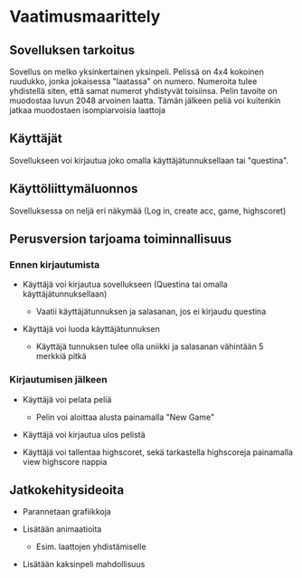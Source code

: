 # Vaatimusmaarittely

## Sovelluksen tarkoitus

Sovellus on melko yksinkertainen yksinpeli. Pelissä on 4x4 kokoinen ruudukko, jonka jokaisessa "laatassa" on numero. Numeroita tulee yhdistellä siten, että samat numerot yhdistyvät toisiinsa. Pelin tavoite on muodostaa luvun 2048 arvoinen laatta. Tämän jälkeen peliä voi kuitenkin jatkaa muodostaen isompiarvoisia laattoja

## Käyttäjät

Sovellukseen voi kirjautua joko omalla käyttäjätunnuksellaan tai "questina". 

## Käyttöliittymäluonnos

Sovelluksessa on neljä eri näkymää (Log in, create acc, game, highscoret)




## Perusversion tarjoama toiminnallisuus

### Ennen kirjautumista

- Käyttäjä voi kirjautua sovellukseen (Questina tai omalla käyttäjätunnuksellaan)

  - Vaatii käyttäjätunnuksen ja salasanan, jos ei kirjaudu questina
  
- Käyttäjä voi luoda käyttäjätunnuksen

  - Käyttäjä tunnuksen tulee olla uniikki ja salasanan vähintään 5 merkkiä pitkä
  
 ### Kirjautumisen jälkeen
 
 - Käyttäjä voi pelata peliä
 
   - Pelin voi aloittaa alusta painamalla "New Game"
   
 - Käyttäjä voi kirjautua ulos pelistä
 - Käyttäjä voi tallentaa highscoret, sekä tarkastella highscoreja painamalla view highscore nappia
 
 
 ## Jatkokehitysideoita
 
 - Parannetaan grafiikkoja
   
 - Lisätään animaatioita
   - Esim. laattojen yhdistämiselle
   
 - Lisätään kaksinpeli mahdollisuus
 
 


